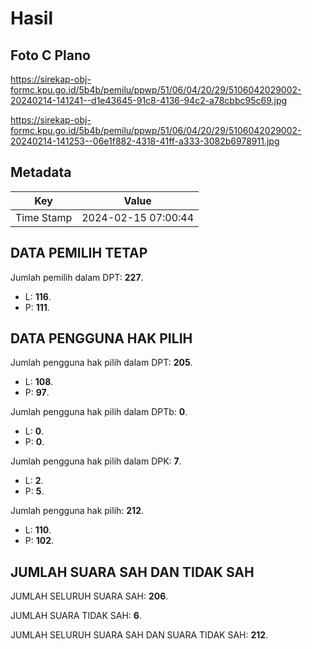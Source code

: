 # Hasil

## Foto C Plano

https://sirekap-obj-formc.kpu.go.id/5b4b/pemilu/ppwp/51/06/04/20/29/5106042029002-20240214-141241--d1e43645-91c8-4136-94c2-a78cbbc95c69.jpg

https://sirekap-obj-formc.kpu.go.id/5b4b/pemilu/ppwp/51/06/04/20/29/5106042029002-20240214-141253--06e1f882-4318-41ff-a333-3082b6978911.jpg


## Metadata

| Key        | Value               |
| ---------- | ------------------- |
| Time Stamp | 2024-02-15 07:00:44 |


## DATA PEMILIH TETAP

Jumlah pemilih dalam DPT: **227**.
 * L: **116**.
 * P: **111**.

## DATA PENGGUNA HAK PILIH

Jumlah pengguna hak pilih dalam DPT: **205**.
 * L: **108**.
 * P: **97**.

Jumlah pengguna hak pilih dalam DPTb: **0**.
 * L: **0**.
 * P: **0**.

Jumlah pengguna hak pilih dalam DPK: **7**.
 * L: **2**.
 * P: **5**.

Jumlah pengguna hak pilih: **212**.
 * L: **110**.
 * P: **102**.

## JUMLAH SUARA SAH DAN TIDAK SAH

JUMLAH SELURUH SUARA SAH: **206**.

JUMLAH SUARA TIDAK SAH: **6**.

JUMLAH SELURUH SUARA SAH DAN SUARA TIDAK SAH: **212**.


